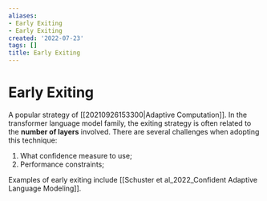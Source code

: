 ```yaml
---
aliases:
- Early Exiting
- Early Exiting
created: '2022-07-23'
tags: []
title: Early Exiting
---
```


# Early Exiting

A popular strategy of [[20210926153300|Adaptive Computation]]. In the transformer language model family, the exiting strategy is often related to the **number of layers** involved. There are several challenges when adopting this technique:
1. What confidence measure to use;
2. Performance constraints;

Examples of early exiting include [[Schuster et al_2022_Confident Adaptive Language Modeling]].